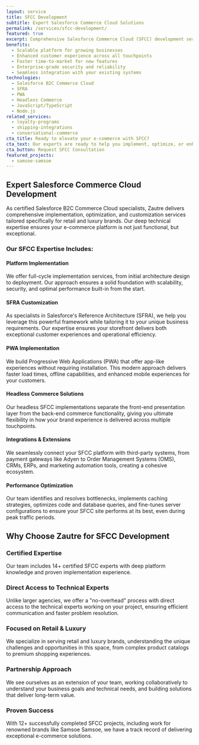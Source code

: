 ```yaml
---
layout: service
title: SFCC Development
subtitle: Expert Salesforce Commerce Cloud Solutions
permalink: /services/sfcc-development/
featured: true
excerpt: Comprehensive Salesforce Commerce Cloud (SFCC) development services for retail and luxury brands. From implementation to optimization, we deliver robust e-commerce solutions on Salesforce's powerful platform.
benefits:
  - Scalable platform for growing businesses
  - Enhanced customer experience across all touchpoints
  - Faster time-to-market for new features
  - Enterprise-grade security and reliability
  - Seamless integration with your existing systems
technologies:
  - Salesforce B2C Commerce Cloud
  - SFRA
  - PWA
  - Headless Commerce
  - JavaScript/TypeScript
  - Node.js
related_services:
  - loyalty-programs
  - shipping-integrations
  - conversational-commerce
cta_title: Ready to elevate your e-commerce with SFCC?
cta_text: Our experts are ready to help you implement, optimize, or enhance your Salesforce Commerce Cloud solution.
cta_button: Request SFCC Consultation
featured_projects:
  - samsoe-samsoe
---
```


## Expert Salesforce Commerce Cloud Development

As certified Salesforce B2C Commerce Cloud specialists, Zautre delivers comprehensive implementation, optimization, and customization services tailored specifically for retail and luxury brands. Our deep technical expertise ensures your e-commerce platform is not just functional, but exceptional.

### Our SFCC Expertise Includes:

#### Platform Implementation
We offer full-cycle implementation services, from initial architecture design to deployment. Our approach ensures a solid foundation with scalability, security, and optimal performance built-in from the start.

#### SFRA Customization
As specialists in Salesforce's Reference Architecture (SFRA), we help you leverage this powerful framework while tailoring it to your unique business requirements. Our expertise ensures your storefront delivers both exceptional customer experiences and operational efficiency.

#### PWA Implementation
We build Progressive Web Applications (PWA) that offer app-like experiences without requiring installation. This modern approach delivers faster load times, offline capabilities, and enhanced mobile experiences for your customers.

#### Headless Commerce Solutions
Our headless SFCC implementations separate the front-end presentation layer from the back-end commerce functionality, giving you ultimate flexibility in how your brand experience is delivered across multiple touchpoints.

#### Integrations & Extensions
We seamlessly connect your SFCC platform with third-party systems, from payment gateways like Adyen to Order Management Systems (OMS), CRMs, ERPs, and marketing automation tools, creating a cohesive ecosystem.

#### Performance Optimization
Our team identifies and resolves bottlenecks, implements caching strategies, optimizes code and database queries, and fine-tunes server configurations to ensure your SFCC site performs at its best, even during peak traffic periods.

## Why Choose Zautre for SFCC Development

### Certified Expertise
Our team includes 14+ certified SFCC experts with deep platform knowledge and proven implementation experience.

### Direct Access to Technical Experts
Unlike larger agencies, we offer a "no-overhead" process with direct access to the technical experts working on your project, ensuring efficient communication and faster problem resolution.

### Focused on Retail & Luxury
We specialize in serving retail and luxury brands, understanding the unique challenges and opportunities in this space, from complex product catalogs to premium shopping experiences.

### Partnership Approach
We see ourselves as an extension of your team, working collaboratively to understand your business goals and technical needs, and building solutions that deliver long-term value.

### Proven Success
With 12+ successfully completed SFCC projects, including work for renowned brands like Samsoe Samsoe, we have a track record of delivering exceptional e-commerce solutions.